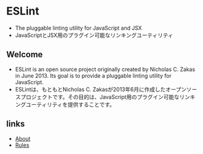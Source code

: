 # ESLint

- The pluggable linting utility for JavaScript and JSX
- JavaScriptとJSX用のプラグイン可能なリンキングユーティリティ

## Welcome

- ESLint is an open source project originally created by Nicholas C. Zakas in June 2013. Its goal is to provide a pluggable linting utility for JavaScript.
- ESLintは、もともとNicholas C. Zakasが2013年6月に作成したオープンソースプロジェクトです。その目的は、JavaScript用のプラグイン可能なリンキングユーティリティを提供することです。

## links

- [About](about.md)
- [Rules](rules.md)
